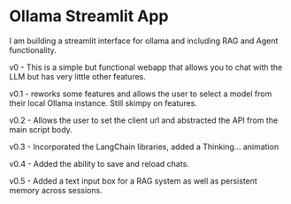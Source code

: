 # Ollama Streamlit App
I am building a streamlit interface for ollama and including RAG and Agent functionality.

v0 - This is a simple but functional webapp that allows you to chat with the LLM but has very little other features.

v0.1 - reworks some features and allows the user to select a model from their local Ollama instance.  Still skimpy on features.

v0.2 - Allows the user to set the client url and abstracted the API from the main script body.

v0.3 - Incorporated the LangChain libraries, added a Thinking... animation

v0.4 - Added the ability to save and reload chats.

v0.5 - Added a text input box for a RAG system as well as persistent memory across sessions.
